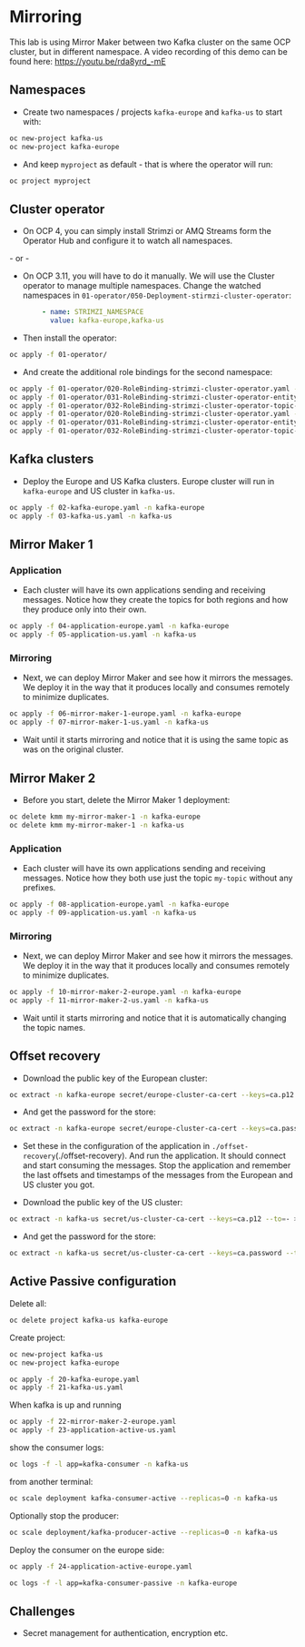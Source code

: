 # Mirroring

This lab is using Mirror Maker between two Kafka cluster on the same OCP cluster, but in different namespace.
A video recording of this demo can be found here: https://youtu.be/rda8yrd_-mE

## Namespaces

* Create two namespaces / projects `kafka-europe` and `kafka-us` to start with:

```sh
oc new-project kafka-us
oc new-project kafka-europe
```

* And keep `myproject` as default - that is where the operator will run:

```sh
oc project myproject
```

## Cluster operator

* On OCP 4, you can simply install Strimzi or AMQ Streams form the Operator Hub and configure it to watch all namespaces.

\- or -

* On OCP 3.11, you will have to do it manually. 
We will use the Cluster operator to manage multiple namespaces.
Change the watched namespaces in `01-operator/050-Deployment-stirmzi-cluster-operator`:

```yaml
        - name: STRIMZI_NAMESPACE
          value: kafka-europe,kafka-us
```

* Then install the operator:

```sh
oc apply -f 01-operator/
```

* And create the additional role bindings for the second namespace:

```sh
oc apply -f 01-operator/020-RoleBinding-strimzi-cluster-operator.yaml -n kafka-europe
oc apply -f 01-operator/031-RoleBinding-strimzi-cluster-operator-entity-operator-delegation.yaml -n kafka-europe
oc apply -f 01-operator/032-RoleBinding-strimzi-cluster-operator-topic-operator-delegation.yaml -n kafka-europe
oc apply -f 01-operator/020-RoleBinding-strimzi-cluster-operator.yaml -n kafka-us
oc apply -f 01-operator/031-RoleBinding-strimzi-cluster-operator-entity-operator-delegation.yaml -n kafka-us
oc apply -f 01-operator/032-RoleBinding-strimzi-cluster-operator-topic-operator-delegation.yaml -n kafka-us
```

## Kafka clusters

* Deploy the Europe and US Kafka clusters.
Europe cluster will run in `kafka-europe` and US cluster in `kafka-us`.

```sh
oc apply -f 02-kafka-europe.yaml -n kafka-europe
oc apply -f 03-kafka-us.yaml -n kafka-us
```

## Mirror Maker 1

### Application

* Each cluster will have its own applications sending and receiving messages.
Notice how they create the topics for both regions and how they produce only into their own.

```sh
oc apply -f 04-application-europe.yaml -n kafka-europe
oc apply -f 05-application-us.yaml -n kafka-us
```

### Mirroring

* Next, we can deploy Mirror Maker and see how it mirrors the messages.
We deploy it in the way that it produces locally and consumes remotely to minimize duplicates.

```sh
oc apply -f 06-mirror-maker-1-europe.yaml -n kafka-europe
oc apply -f 07-mirror-maker-1-us.yaml -n kafka-us
```

* Wait until it starts mirroring and notice that it is using the same topic as was on the original cluster.

## Mirror Maker 2

* Before you start, delete the Mirror Maker 1 deployment:

```sh
oc delete kmm my-mirror-maker-1 -n kafka-europe
oc delete kmm my-mirror-maker-1 -n kafka-us
```

### Application

* Each cluster will have its own applications sending and receiving messages.
Notice how they both use just the topic `my-topic` without any prefixes.

```sh
oc apply -f 08-application-europe.yaml -n kafka-europe
oc apply -f 09-application-us.yaml -n kafka-us
```

### Mirroring

* Next, we can deploy Mirror Maker and see how it mirrors the messages.
We deploy it in the way that it produces locally and consumes remotely to minimize duplicates.

```sh
oc apply -f 10-mirror-maker-2-europe.yaml -n kafka-europe
oc apply -f 11-mirror-maker-2-us.yaml -n kafka-us
```

* Wait until it starts mirroring and notice that it is automatically changing the topic names.

## Offset recovery

* Download the public key of the European cluster:

```sh
oc extract -n kafka-europe secret/europe-cluster-ca-cert --keys=ca.p12 --to=- > cluster-europe.p12
```

* And get the password for the store:

```sh
oc extract -n kafka-europe secret/europe-cluster-ca-cert --keys=ca.password --to=-
```

* Set these in the configuration of the application in `./offset-recovery`(./offset-recovery).
And run the application.
It should connect and start consuming the messages.
Stop the application and remember the last offsets and timestamps of the messages from the European and US cluster you got.

* Download the public key of the US cluster:

```sh
oc extract -n kafka-us secret/us-cluster-ca-cert --keys=ca.p12 --to=- > cluster-us.p12
```

* And get the password for the store:

```sh
oc extract -n kafka-us secret/us-cluster-ca-cert --keys=ca.password --to=-
```

## Active Passive configuration

Delete all:

```sh
oc delete project kafka-us kafka-europe
```

Create project:

```sh
oc new-project kafka-us
oc new-project kafka-europe
```

```sh
oc apply -f 20-kafka-europe.yaml
oc apply -f 21-kafka-us.yaml
```

When kafka is up and running

```sh
oc apply -f 22-mirror-maker-2-europe.yaml
oc apply -f 23-application-active-us.yaml
```

show the consumer logs:

```sh
oc logs -f -l app=kafka-consumer -n kafka-us
```

from another terminal:

```sh
oc scale deployment kafka-consumer-active --replicas=0 -n kafka-us
```

Optionally stop the producer:

```sh
oc scale deployment/kafka-producer-active --replicas=0 -n kafka-us
```

Deploy the consumer on the europe side:

```sh
oc apply -f 24-application-active-europe.yaml 
```

```sh
oc logs -f -l app=kafka-consumer-passive -n kafka-europe
```


## Challenges

* Secret management for authentication, encryption etc.